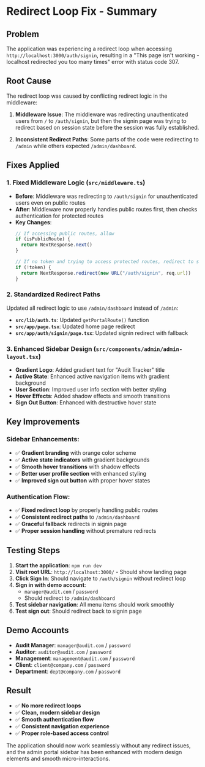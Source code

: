 # Redirect Loop Fix - Summary

## Problem
The application was experiencing a redirect loop when accessing `http://localhost:3000/auth/signin`, resulting in a "This page isn't working - localhost redirected you too many times" error with status code 307.

## Root Cause
The redirect loop was caused by conflicting redirect logic in the middleware:

1. **Middleware Issue**: The middleware was redirecting unauthenticated users from `/` to `/auth/signin`, but then the signin page was trying to redirect based on session state before the session was fully established.

2. **Inconsistent Redirect Paths**: Some parts of the code were redirecting to `/admin` while others expected `/admin/dashboard`.

## Fixes Applied

### 1. **Fixed Middleware Logic** (`src/middleware.ts`)
- **Before**: Middleware was redirecting to `/auth/signin` for unauthenticated users even on public routes
- **After**: Middleware now properly handles public routes first, then checks authentication for protected routes
- **Key Changes**:
  ```typescript
  // If accessing public routes, allow
  if (isPublicRoute) {
    return NextResponse.next()
  }
  
  // If no token and trying to access protected routes, redirect to sign in
  if (!token) {
    return NextResponse.redirect(new URL("/auth/signin", req.url))
  }
  ```

### 2. **Standardized Redirect Paths**
Updated all redirect logic to use `/admin/dashboard` instead of `/admin`:

- **`src/lib/auth.ts`**: Updated `getPortalRoute()` function
- **`src/app/page.tsx`**: Updated home page redirect
- **`src/app/auth/signin/page.tsx`**: Updated signin redirect with fallback

### 3. **Enhanced Sidebar Design** (`src/components/admin/admin-layout.tsx`)
- **Gradient Logo**: Added gradient text for "Audit Tracker" title
- **Active State**: Enhanced active navigation items with gradient background
- **User Section**: Improved user info section with better styling
- **Hover Effects**: Added shadow effects and smooth transitions
- **Sign Out Button**: Enhanced with destructive hover state

## Key Improvements

### Sidebar Enhancements:
- ✅ **Gradient branding** with orange color scheme
- ✅ **Active state indicators** with gradient backgrounds
- ✅ **Smooth hover transitions** with shadow effects
- ✅ **Better user profile section** with enhanced styling
- ✅ **Improved sign out button** with proper hover states

### Authentication Flow:
- ✅ **Fixed redirect loop** by properly handling public routes
- ✅ **Consistent redirect paths** to `/admin/dashboard`
- ✅ **Graceful fallback** redirects in signin page
- ✅ **Proper session handling** without premature redirects

## Testing Steps

1. **Start the application**: `npm run dev`
2. **Visit root URL**: `http://localhost:3000/` - Should show landing page
3. **Click Sign In**: Should navigate to `/auth/signin` without redirect loop
4. **Sign in with demo account**: 
   - `manager@audit.com` / `password`
   - Should redirect to `/admin/dashboard`
5. **Test sidebar navigation**: All menu items should work smoothly
6. **Test sign out**: Should redirect back to signin page

## Demo Accounts
- **Audit Manager**: `manager@audit.com` / `password`
- **Auditor**: `auditor@audit.com` / `password`
- **Management**: `management@audit.com` / `password`
- **Client**: `client@company.com` / `password`
- **Department**: `dept@company.com` / `password`

## Result
- ✅ **No more redirect loops**
- ✅ **Clean, modern sidebar design**
- ✅ **Smooth authentication flow**
- ✅ **Consistent navigation experience**
- ✅ **Proper role-based access control**

The application should now work seamlessly without any redirect issues, and the admin portal sidebar has been enhanced with modern design elements and smooth micro-interactions.

